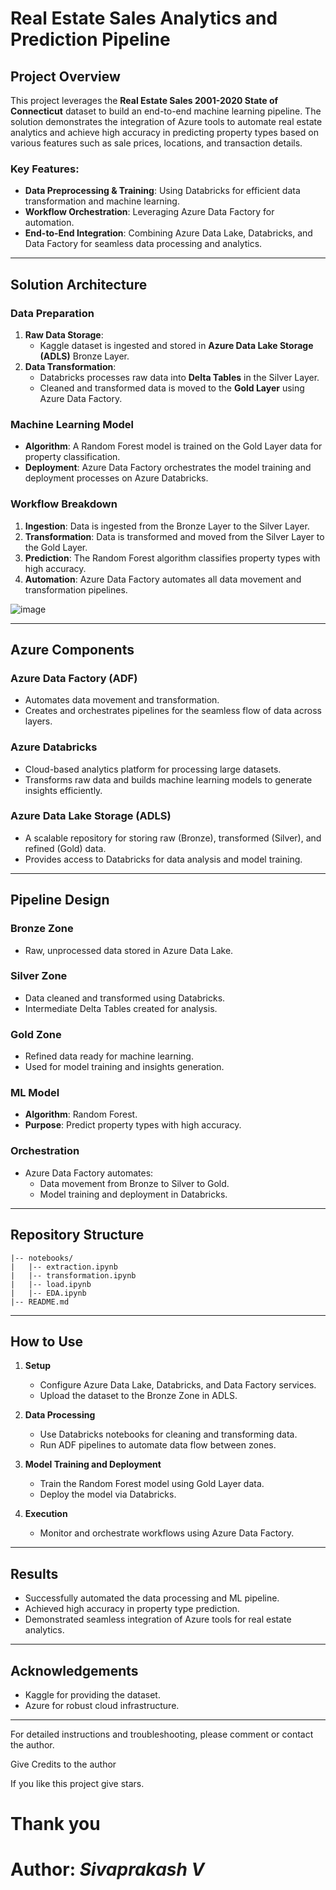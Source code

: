 # Real Estate Sales Analytics and Prediction Pipeline

## Project Overview
This project leverages the **Real Estate Sales 2001-2020 State of Connecticut** dataset to build an end-to-end machine learning pipeline. The solution demonstrates the integration of Azure tools to automate real estate analytics and achieve high accuracy in predicting property types based on various features such as sale prices, locations, and transaction details.

### Key Features:
- **Data Preprocessing & Training**: Using Databricks for efficient data transformation and machine learning.
- **Workflow Orchestration**: Leveraging Azure Data Factory for automation.
- **End-to-End Integration**: Combining Azure Data Lake, Databricks, and Data Factory for seamless data processing and analytics.

---

## Solution Architecture

### Data Preparation
1. **Raw Data Storage**:
   - Kaggle dataset is ingested and stored in **Azure Data Lake Storage (ADLS)** Bronze Layer.
2. **Data Transformation**:
   - Databricks processes raw data into **Delta Tables** in the Silver Layer.
   - Cleaned and transformed data is moved to the **Gold Layer** using Azure Data Factory.

### Machine Learning Model
- **Algorithm**: A Random Forest model is trained on the Gold Layer data for property classification.
- **Deployment**: Azure Data Factory orchestrates the model training and deployment processes on Azure Databricks.

### Workflow Breakdown
1. **Ingestion**: Data is ingested from the Bronze Layer to the Silver Layer.
2. **Transformation**: Data is transformed and moved from the Silver Layer to the Gold Layer.
3. **Prediction**: The Random Forest algorithm classifies property types with high accuracy.
4. **Automation**: Azure Data Factory automates all data movement and transformation pipelines.

   
![image](https://github.com/user-attachments/assets/533909ef-a46e-4668-a655-094c861f712a)

---

## Azure Components

### Azure Data Factory (ADF)
- Automates data movement and transformation.
- Creates and orchestrates pipelines for the seamless flow of data across layers.

### Azure Databricks
- Cloud-based analytics platform for processing large datasets.
- Transforms raw data and builds machine learning models to generate insights efficiently.

### Azure Data Lake Storage (ADLS)
- A scalable repository for storing raw (Bronze), transformed (Silver), and refined (Gold) data.
- Provides access to Databricks for data analysis and model training.

---

## Pipeline Design

### Bronze Zone
- Raw, unprocessed data stored in Azure Data Lake.

### Silver Zone
- Data cleaned and transformed using Databricks.
- Intermediate Delta Tables created for analysis.

### Gold Zone
- Refined data ready for machine learning.
- Used for model training and insights generation.

### ML Model
- **Algorithm**: Random Forest.
- **Purpose**: Predict property types with high accuracy.

### Orchestration
- Azure Data Factory automates:
  - Data movement from Bronze to Silver to Gold.
  - Model training and deployment in Databricks.

---

## Repository Structure
```
|-- notebooks/
|   |-- extraction.ipynb
|   |-- transformation.ipynb
|   |-- load.ipynb
|   |-- EDA.ipynb
|-- README.md
```

---

## How to Use

1. **Setup**
   - Configure Azure Data Lake, Databricks, and Data Factory services.
   - Upload the dataset to the Bronze Zone in ADLS.

2. **Data Processing**
   - Use Databricks notebooks for cleaning and transforming data.
   - Run ADF pipelines to automate data flow between zones.

3. **Model Training and Deployment**
   - Train the Random Forest model using Gold Layer data.
   - Deploy the model via Databricks.

4. **Execution**
   - Monitor and orchestrate workflows using Azure Data Factory.

---

## Results
- Successfully automated the data processing and ML pipeline.
- Achieved high accuracy in property type prediction.
- Demonstrated seamless integration of Azure tools for real estate analytics.

---

## Acknowledgements
- Kaggle for providing the dataset.
- Azure for robust cloud infrastructure.

---

<p>For detailed instructions and troubleshooting, please comment or contact the author.</p>
<p>Give Credits to the author</p>
<p>If you like this project give stars.</p>

# Thank you

# **Author**: _Sivaprakash V_
